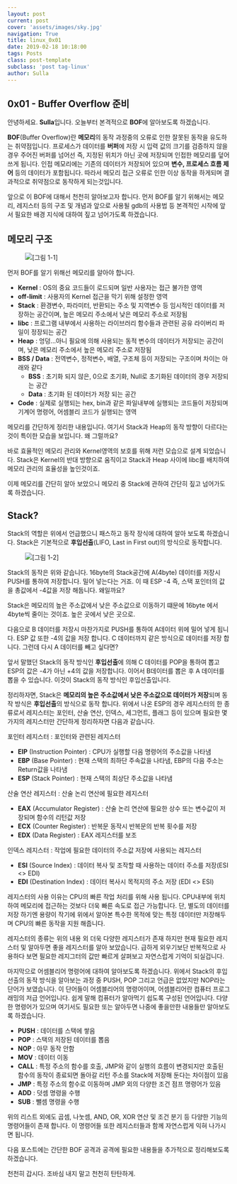 ```yaml
---
layout: post
current: post
cover: 'assets/images/sky.jpg'
navigation: True
title: linux_0x01
date: 2019-02-18 10:18:00
tags: Posts
class: post-template
subclass: 'post tag-linux'
author: Sulla
---
```


## 0x01 - Buffer Overflow 준비

안녕하세요. **Sulla**입니다. 오늘부터 본격적으로 **BOF**에 알아보도록 하겠습니다.

**BOF**(Buffer Overflow)란 **메모리**의 동작 과정중의 오류로 인한 잘못된 동작을 유도하는 취약점입니다. 프로세스가 데이터를 **버퍼**에 저장 시 입력 값의 크기를 검증하지 않을 경우 주어진 버퍼를 넘어선 즉, 지정된 위치가 아닌 곳에 저장되며 인접한 메모리를 덮어 쓰게 됩니다. 인접 메모리에는 기존의 데이터가 저장되어 있으며 **변수, 프로세스 흐름 제어** 등의 데이터가 포함됩니다. 따라서 메모리 접근 오류로 인한 이상 동작을 하게되며 결과적으로 취약점으로 동작하게 되는것입니다.

앞으로 이 BOF에 대해서 천천히 알아보고자 합니다. 먼저 BOF를 알기 위해서는 메모리, 레지스터 등의 구조 및 개념과 앞으로 사용될 gdb의 사용법 등 본격적인 시작에 앞 서 필요한 배경 지식에 대하여 짚고 넘어가도록 하겠습니다.

## 메모리 구조

<figure>
  <img data-action="zoom" src='{{ "/assets/images/linux/0x01/0x01-1.png" | relative_url }}' alt='[그림 1-1]'>
</figure>

먼저 BOF를 알기 위해선 메모리를 알아야 합니다.

- **Kernel** : OS의 중요 코드들이 로드되며 일반 사용자는 접근 불가한 영역
- **off-limit** : 사용자의 Kernel 접근을 막기 위해 설정한 영역
- **Stack** : 환경변수, 파라미터, 반환되는 주소 및 지역변수 등 임시적인 데이터를 저장하는 공간이며, 높은 메모리 주소에서 낮은 메모리 주소로 저장됨
- **libc** : 프로그램 내부에서 사용하는 라이브러리 함수들과 관련된 공유 라이버리 파일이 정장되는 공간
- **Heap** : 엉덩...아니 필요에 의해 사용되는 동적 변수의 데이터가 저장되는 공간이며, 낮은 메모리 주소에서 높은 메모리 주소로 저장됨
- **BSS / Data** : 전역변수, 정적변수, 배열, 구조체 등이 저장되는 구조이며 차이는 아래와 같다
    - **BSS** : 초기화 되지 않은, 0으로 초기화, Null로 초기화된 데이터의 경우 저장되는 공간
    - **Data** : 초기화 된 데이터가 저장 되는 공간
- **Code** : 실제로 실행되는 hex, bin과 같은 파일내부에 실행되는 코드들이 저장되며 기계어 명령어, 어셈블리 코드가 실행되는 영역

메모리를 간단하게 정리한 내용입니다. 여기서 Stack과 Heap의 동작 방향이 다르다는 것이 특이한 모습을 보입니다. 왜 그럴까요?

바로 효율적인 메모리 관리와 Kernel영역의 보호를 위해 저런 모습으로 설계 되었습니다. Stack은 Kernel의 반대 방향으로 움직이고 Stack과 Heap 사이에 libc를 배치하여 메모리 관리의 효율성을 높인것이죠.

이제 메모리를 간단히 알아 보았으니 메모리 중 Stack에 관하여 간단히 짚고 넘어가도록 하겠습니다.

## Stack?

Stack의 역할은 위에서 언급했으니 패스하고 동작 장식에 대하여 알아 보도록 하겠습니다. Stack은 기본적으로 **후입선출**(LIFO, Last in First out)의 방식으로 동작합니다.

<figure>
  <img data-action="zoom" src='{{ "/assets/images/linux/0x01/0x01-2.png" | relative_url }}' alt='[그림 1-2]'>
</figure>

Stack의 동작은 위와 같습니다. 16byte의 Stack공간에 A(4byte) 데이터를 저장시 PUSH를 통하여 저장합니다. 밀어 넣는다는 거죠. 이 때 ESP -4 즉, 스택 포인터의 값을 총값에서 -4값을 저장 해둡니다. 왜일까요?

Stack은 메모리의 높은 주소값에서 낮은 주소값으로 이동하기 떄문에 16byte 에서 4byte씩 줄이는 것이죠. 높은 곳에서 낮은 곳으로.

다음으로 B 데이터를 저장시 마찬가지로 PUSH를 통하여 A데이터 위에 밀어 넣게 됩니다. ESP 값 또한 -4의 값을 저장 합니다. C 데이터까지 같은 방식으로 데이터를 저장 합니다. 그런데 다시 A 데이터를 빼고 싶다면?

앞서 말했던 Stack의 동작 방식인 **후입선출**에 의해 C 데이터를 POP을 통하여 뽑고 ESP의 값은 -4가 아닌 +4의 값을 저장합니다. 이어서 B데이터를 뽑은 후 A 데이터를 뽑을 수 있습니다. 이것이 Stack의 동작 방식인 후입선출입니다.

정리하자면, Stack은 **메모리의 높은 주소값에서 낮은 주소값으로 데이터가 저장**되며 동작 방식은 **후입선출**의 방식으로 동작 합니다. 위에서 나온 ESP의 경우 레지스터의 한 종류로서 레지스터는 포인터, 산술 연산, 인덱스, 세그먼트, 플래그 등이 있으며 필요한 몇가지의 레지스터만 간단하게 정리하자면 다음과 같습니다.

포인터 레지스터 : 포인터와 관련된 레지스터

- **EIP** (Instruction Pointer) : CPU가 실행할 다음 명령어의 주소값을 나타냄
- **EBP** (Base Pointer) : 현재 스택의 최하단 주속값을 나타냄, EBP의 다음 주소는 Return값을 나타냄
- **ESP** (Stack Pointer) : 현재 스택의 최상단 주소값을 나타냄

산술 연산 레지스터 : 산술 논리 연산에 필요한 레지스터

- **EAX** (Accumulator Register) : 산술 논리 연산에 필요한 상수 또는 변수값이 저장되며 함수의 리턴값 저장
- **ECX** (Counter Register) : 반복문 동작시 반복문의 반복 횟수를 저장
- **EDX** (Data Register) : EAX 레지스터를 보조

인덱스 레지스터 : 작업에 필요한 데이터의 주소값 저장에 사용되는 레지스터

- **ESI** (Source Index) : 데이터 복사 및 조작할 때 사용하는 데이터 주소를 저장(ESI <> EDI)
- **EDI** (Destination Index) : 데이터 복사시 목적지의 주소 저장 (EDI <> ESI)

레지스터의 사용 이유는 CPU의 빠른 작업 처리를 위해 사용 됩니다. CPU내부에 위치하여 메모리에 접근하는 것보다 더욱 빠른 속도로 접근 가능합니다. 단, 별도의 데이터를 저장 하기엔 용량이 작기에 위에서 알아본 특수한 목적에 맞는 특정 데이터만 저장해두며 CPU의 빠른 동작을 지원 해줍니다.

레지스터의 종류는 위의 내용 외 더욱 다양한 레지스터가 존재 하지만 현재 필요한 레지스터 및 알아두면 좋을 레지스터를 알아 보았습니다. 급하게 외우기보단 반복적으로 사용하다 보면 필요한 레지그터의 값만 빠르게 살펴보고 자연스럽게 기억이 되실겁니다.

마지막으로 어셈블리어 명령어에 대하여 알아보도록 하겠습니다. 위에서 Stack의 후입선출의 동작 방식을 알아보는 과정 중 PUSH, POP 그리고 언급은 없었지만 NOP라는 단어가 보였습니다. 이 단어들이 어셈블리어의 명령어이며, 어셈블리어란 컴퓨터 프로그래밍의 저급 언어입니다. 쉽게 말해 컴퓨터가 알아먹기 쉽도록 구성된 언어입니다. 다양한 명령어가 있으며 여기서도 필요한 또는 알아두면 나중에 좋을만한 내용들만 알아보도록 하겠습니다.

- **PUSH** : 데이터를 스택에 쌓음
- **POP** : 스택의 저장된 데이터를 뽑음
- **NOP** : 아무 동작 안함
- **MOV** : 데이터 이동
- **CALL** : 특정 주소의 함수를 호출, JMP와 같이 실행의 흐름이 변경되지만 호출된 함수의 동작이 종료되면 돌아갈 리턴 주소를 Stack에 저장해 둔다는 차이점이 있음
- **JMP** : 특정 주소의 함수로 이동하며 JMP 외의 다양한 조건 점프 명령어가 있음
- **ADD** : 덧셈 명령을 수행
- **SUB** : 뺄셈 명령을 수행

위의 리스트 외에도 곱셈, 나눗셈, AND, OR, XOR 연산 및 조건 분기 등 다양한 기능의 명령어들이 존재 합니다. 이 명령어들 또한 레지스터들과 함께 자연스럽게 익혀 나가시면 됩니다.

다음 포스트에는 간단한 BOF 공격과 공격에 필요한 내용들을 추가적으로 정리해보도록 하겠습니다.

천천히 갑시다. 조바심 내지 말고 천천히 탄탄하게.